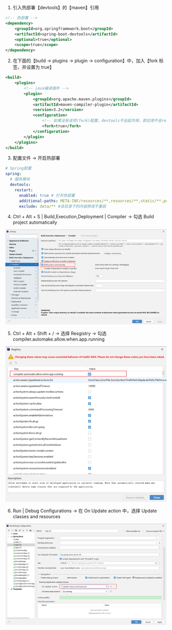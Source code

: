 1. 引入热部署【devtools】的【maven】引用

```xml
<!-- 热部署 -->
<dependency>
    <groupId>org.springframework.boot</groupId>
    <artifactId>spring-boot-devtools</artifactId>
    <optional>true</optional>
    <scope>true</scope>
</dependency>
```

2. 在下面的【build → plugins → plugin → configuration】中，加入【fork 标签，并设置为 true】

```xml
<build>
    <plugins>
        <!-- java编译插件 -->
        <plugin>
            <groupId>org.apache.maven.plugins</groupId>
            <artifactId>maven-compiler-plugin</artifactId>
            <version>3.2</version>
            <configuration>
                <!-- 如果没有该项(fork)配置，devtools不会起作用，即应用不会restart -->
                <fork>true</fork>
            </configuration>
        </plugin>
    </plugins>
</build>
```

3. 配置文件 → 开启热部署

```yaml
# Spring配置
spring:
  # 服务模块
  devtools:
    restart:
      enabled: true # 打开热部署
      additional-paths: META-INF/resources/**,resources/**,static/**,public/**,templates/** #设置重启的目录
      exclude: data/** #该目录下的内容修改不重启
```

4. Ctrl + Alt + S | Build,Execution,Deployment | Compiler → 勾选 Build project automatically

![image-20220510180227478](../../../imgs/01/Tools/IDEA/image-20220510180227478-16521776657491.png)

5. Ctrl + Alt + Shift + /    →    选择 Resgistry    →    勾选 compiler.automake.allow.when.app.running

![image-20220510180636023](../../../imgs/01/Tools/IDEA/image-20220510180636023-16521776657502.png)

6. Run | Debug Configurations → 在 On Update action 中，选择 Update classes and resources

![image-20220510181157891](../../../imgs/01/Tools/IDEA/image-20220510181157891.png)
